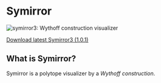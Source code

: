 # Symirror
![symirror3: Wythoff construction visualizer](https://repository-images.githubusercontent.com/330656263/d8d12c00-59e2-11eb-9007-6564ae2b3571)

[Download latest Symirror3 (1.0.1)](https://github.com/mino-ri/Symirror/releases/download/v1.0.1/Symirror3_1_0_1.zip)

## What is Symirror?

Symirror is a polytope visualizer by a *Wythoff construction*.
